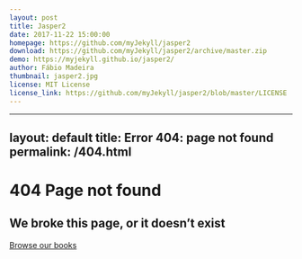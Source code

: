 ```yaml
---
layout: post
title: Jasper2
date: 2017-11-22 15:00:00
homepage: https://github.com/myJekyll/jasper2
download: https://github.com/myJekyll/jasper2/archive/master.zip
demo: https://myjekyll.github.io/jasper2/
author: Fábio Madeira
thumbnail: jasper2.jpg
license: MIT License
license_link: https://github.com/myJekyll/jasper2/blob/master/LICENSE
---
```




--- 
layout: default
title: Error 404: page not found
permalink: /404.html
--- 

#  404 Page not found
## We broke this page, or it doesn’t exist
[Browse our books](/)
